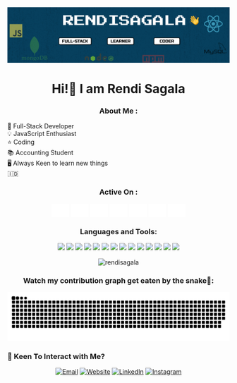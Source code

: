 <!-- rendisagala -->
<img src="./src/banner.png" />
<h1 align="center">Hi!👋 I am Rendi Sagala</h1>
<h3 align="center">About Me :</h3>  
 <p>
💼  Full-Stack Developer
<br>💡  JavaScript Enthusiast
<br>⭐ Coding
<br>📚 Accounting Student
<br>🖥️ Always Keen to learn new things
<br>🇮🇩 
 </p>
  
<h3 align="center">Active On :</h3>  
<p align="center">  
<a href="https://www.instagram.com/rendianjuma/" target="blank"><img align="center" src="./src/instagram.svg" alt="rendisagala" height="30" width="40" /></a>  
<a href="https://www.linkedin.com/in/rendi-anjuma-sagala-a3b2421b6/" target="blank"><img align="center" src="./src/linkedin.svg" alt="rendisagala" height="30" width="40" /></a>  
<a href="https://www.facebook.com/rendi.sagala" target="blank"><img align="center" src="./src/facebook.svg" alt="rendisagala" height="30" width="40" /></a>
<a href="https://github.com/rendisagala" target="blank"><img align="center" src="./src/github.svg" alt="rendisagala" height="30" width="40" /></a>
<a href="javascript:void(0);" target="blank"><img align="center" src="./src/twitter.svg" alt="rendisagala" height="30" width="40" /></a>
<a href="https://discord.com/users/973232586014994492" target="blank"><img align="center" src="./src/discord.svg" alt="rendisagala" height="30" width="40" /></a>
<a href="mailto:rendisagala19@gmail.com" target="blank"><img align="center" src="./src/gmail.svg" alt="rendisagala" height="30" width="40" /></a>
</p>  
<h3 align="Center">Languages and Tools:</h3>  
<p align="center">

<img src="https://img.shields.io/badge/NodeJS-0C986E?style=for-the-badge&logo=nodedotjs&logoColor=white">
<img src="https://img.shields.io/badge/React-07405E?style=for-the-badge&logo=react&logoColor=white">
<img src="https://img.shields.io/badge/mysql-%2300f.svg?style=for-the-badge&logo=mysql&logoColor=white">
<img src="https://img.shields.io/badge/JavaScript-F7DF1E?style=for-the-badge&logo=javascript&logoColor=black">
<img src="https://img.shields.io/badge/express.js-%23404d59.svg?style=for-the-badge&logo=express&logoColor=%2361DAFB">
<img src="https://img.shields.io/badge/NPM-fff?style=for-the-badge&logo=npm&logoColor=white">
<img src="https://img.shields.io/badge/MongoDB-4EA94B?style=for-the-badge&logo=mongodb&logoColor=white">
<img src="https://img.shields.io/badge/JWT-black?style=for-the-badge&logo=JSON%20web%20tokens">
<img src="https://img.shields.io/badge/Git-E42020?style=for-the-badge&logo=git&logoColor=black">
<img src="https://img.shields.io/badge/Bootstrap-563D7C?style=for-the-badge&logo=bootstrap&logoColor=white">
<img src="https://img.shields.io/badge/Heroku-430098?style=for-the-badge&logo=heroku&logoColor=white"> 
<img src="https://img.shields.io/badge/vercel-%23000000.svg?style=for-the-badge&logo=vercel&logoColor=white"> 
<img src="https://img.shields.io/badge/HTML5-E34F26?style=for-the-badge&logo=html5&logoColor=white">
<img src="https://img.shields.io/badge/CSS-2080E4?&style=for-the-badge&logo=css3&logoColor=white">
</p>

<p  align="center">
<img align="Center" src="https://github-readme-streak-stats.herokuapp.com/?user=rendisagala&" alt="rendisagala" />
 
</p>
<h3 align="center">Watch my contribution graph get eaten by the snake🐍:</h3>

![Snake animation](./src/github-contribution-grid-snake.svg)

<h3> 🙌 Keen To Interact with Me? </h3>

<p align="center">
<a href="mailto:syedammarilyas@hotmail.com"  target="_blank"><img alt="Email" src="https://img.shields.io/badge/Gmail-rendisagala19@gmail.com-blue?style=flat-square&logo=gmail"></a>
<a href="https://rendisagala.vercel.app/" target="_blank"><img alt="Website" src="https://img.shields.io/badge/Website-www.rendisagala.vercel.app-blue?style=flat-square&logo=google-chrome"></a>
<a href="https://www.linkedin.com/in/rendisagala/" target="_blank"><img alt="LinkedIn" src="https://img.shields.io/badge/LinkedIn-Rendi Sagala-blue?style=flat-square&logo=linkedin"></a>
<a href="https://www.instagram.com/rendianjuma/" target="_blank"><img alt="Instagram" src="https://img.shields.io/badge/Instagram-@rendianjuma-blue?style=flat-square&logo=instagram"></a>
</p>
